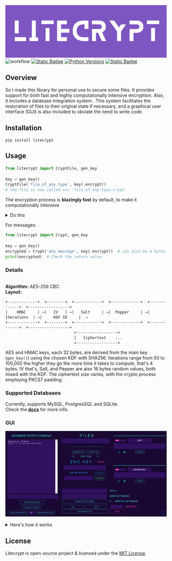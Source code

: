![alt text](docs/assets/widelogo1.png)
![workflow](https://github.com/ashgw/litecrypt/actions/workflows/deploy.yaml/badge.svg)
[![Static Badge](https://img.shields.io/badge/Docs-latest-%237e56c2)](https://ashgw.github.io/litecrypt)
[![Python Versions](https://img.shields.io/badge/Python-3.8%7C3.9%7C3.10%7C3.11%7C3.12-blue)](https://pypi.org/project/litecrypt/)
[![Static Badge](https://img.shields.io/badge/PyPI-latest-brightgreen)](https://pypi.org/project/litecrypt/)

## Overview
So I made this library for personal use to secure some files. It provides support for both fast and highly computationally intensive encryption. Also, it includes a database integration system . This system facilitates the restoration of files to their original state if necessary, and a graphical user interface (GUI) is also included to obviate the need to write code.

## Installation
```shell
pip install litecrypt
```
## Usage

```python
from litecrypt import CryptFile, gen_key

key = gen_key()
CryptFile('file_of_any.type', key).encrypt()
# the file is now called ==> 'file_of_any.type.crypt
```
The encryption process is **blazingly fast** by default, to make it computationally intensive
<details><summary>Do this</summary>

```python
from litecrypt import CryptFile, gen_key

key = gen_key()
CryptFile('anyfile.txt',
          key=key,
          intensive_compute=True,
          iteration_rounds=10000
          ).encrypt()
```
> Running `intensive_compute` with no `iteration_rounds` sets the rounds to 50 (minimum) by default

To decrypt simply run:


```python
from litecrypt import CryptFile

key = 'THE_KEY_YOU_USED'
CryptFile('anyfile.txt.crypt',key=key).decrypt()
```
</details>


For messages:
```python
from litecrypt import Crypt, gen_key

key = gen_key()
encrypted = Crypt('any message', key).encrypt()  # can also be a bytes message
print(encrypted)  # Check the return value
```

### Details
<br>**Algorithm:** AES-256 CBC
<br>**Layout:**
````commandline
+-------------+  +--------+  +------------+  +-------------+  +-------------+  +------------------+
|    HMAC     | →|   IV   | →|   Salt     | →|  Pepper     | →| Iterations  | →|     KDF ID     |  →
+-------------+  +--------+  +------------+  +-------------+  +-------------+  +------------------+
                              +------------------+
                              |   Ciphertext    ...
                              +------------------+
````
AES and HMAC keys, each 32 bytes, are derived from the main key (`gen_key()`) using the chosen KDF with SHA256. Iterations range from 50 to 100,000 the higher they go the more time it takes to compute, that's 4 bytes. IV that's, Salt, and Pepper are also 16 bytes random values, both mixed with the KDF. The ciphertext size varies, with the crypto process employing PKCS7 padding.

<h3>Supported Databases</h3>

Currently, supports MySQL, PostgresSQL and SQLite.
<br>Check the  **[docs](https://ashgw.github.io/litecrypt)** for more info.

###  GUI

![alt text](docs/assets/GUI.png)

<details><summary>Here's how it works</summary>

https://github.com/AshGw/litecrypt/assets/126174609/190b6ab8-3f8a-4656-9525-dbaf5e56db5e

</details>


## License

Litecrypt is open-source project & licensed under the [MIT License](https://github.com/AshGw/litecrypt/blob/main/LICENSE).
